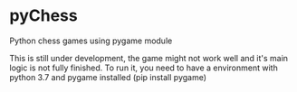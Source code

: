 # pyChess
Python chess games using pygame module

This is still under development, the game might not work well and it's main logic is not fully finished.
To run it, you need to have a environment with python 3.7 and pygame installed (pip install pygame)
